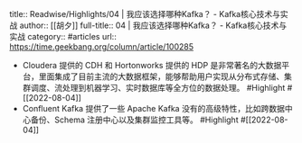 title:: Readwise/Highlights/04 | 我应该选择哪种Kafka？ - Kafka核心技术与实战
author:: [[胡夕]]
full-title:: 04 | 我应该选择哪种Kafka？ - Kafka核心技术与实战
category:: #articles
url:: https://time.geekbang.org/column/article/100285
- Cloudera 提供的 CDH 和 Hortonworks 提供的 HDP 是非常著名的大数据平台，里面集成了目前主流的大数据框架，能够帮助用户实现从分布式存储、集群调度、流处理到机器学习、实时数据库等全方位的数据处理。 #Highlight #[[2022-08-04]]
- Confluent Kafka 提供了一些 Apache Kafka 没有的高级特性，比如跨数据中心备份、Schema 注册中心以及集群监控工具等。 #Highlight #[[2022-08-04]]